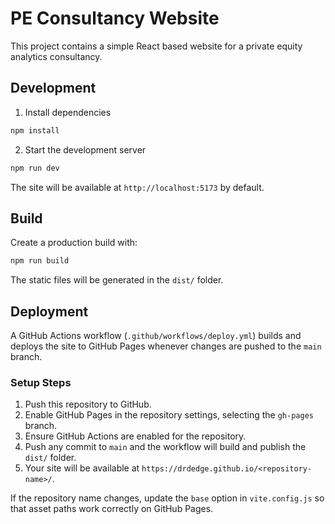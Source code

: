 # PE Consultancy Website

This project contains a simple React based website for a private equity analytics consultancy.

## Development

1. Install dependencies

```bash
npm install
```

2. Start the development server

```bash
npm run dev
```

The site will be available at `http://localhost:5173` by default.

## Build

Create a production build with:

```bash
npm run build
```

The static files will be generated in the `dist/` folder.

## Deployment

A GitHub Actions workflow (`.github/workflows/deploy.yml`) builds and deploys the site to GitHub Pages whenever changes are pushed to the `main` branch.

### Setup Steps

1. Push this repository to GitHub.
2. Enable GitHub Pages in the repository settings, selecting the `gh-pages` branch.
3. Ensure GitHub Actions are enabled for the repository.
4. Push any commit to `main` and the workflow will build and publish the `dist/` folder.
5. Your site will be available at `https://drdedge.github.io/<repository-name>/`.

If the repository name changes, update the `base` option in `vite.config.js` so that asset paths work correctly on GitHub Pages.
